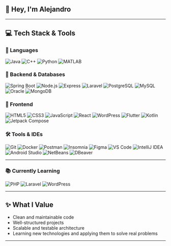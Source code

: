 ## 👋 Hey, I'm Alejandro

---

## 💻 Tech Stack & Tools

### 🧠 Languages
![Java](https://img.shields.io/badge/Java-%23ED8B00?style=flat&logo=java&logoColor=white)
![C++](https://img.shields.io/badge/C++-%2300599C?style=flat&logo=c%2B%2B&logoColor=white)
![Python](https://img.shields.io/badge/Python-%2314354C?style=flat&logo=python&logoColor=white)
![MATLAB](https://img.shields.io/badge/Octave%2FMATLAB-%23e16737?style=flat&logo=gnu&logoColor=white)

### 💼 Backend & Databases
![Spring Boot](https://img.shields.io/badge/Spring%20Boot-%236DB33F?style=flat&logo=spring-boot&logoColor=white)
![Node.js](https://img.shields.io/badge/Node.js-%23339933?style=flat&logo=node.js&logoColor=white)
![Express](https://img.shields.io/badge/Express-%23000000?style=flat&logo=express&logoColor=white)
![Laravel](https://img.shields.io/badge/Laravel-%23FF2D20?style=flat&logo=laravel&logoColor=white)
![PostgreSQL](https://img.shields.io/badge/PostgreSQL-%23316192?style=flat&logo=postgresql&logoColor=white)
![MySQL](https://img.shields.io/badge/MySQL-%234479A1?style=flat&logo=mysql&logoColor=white)
![Oracle](https://img.shields.io/badge/Oracle-%23F80000?style=flat&logo=oracle&logoColor=white)
![MongoDB](https://img.shields.io/badge/MongoDB-%2347A248?style=flat&logo=mongodb&logoColor=white)


### 🎨 Frontend
![HTML5](https://img.shields.io/badge/HTML5-%23E34F26?style=flat&logo=html5&logoColor=white)
![CSS3](https://img.shields.io/badge/CSS3-%231572B6?style=flat&logo=css3&logoColor=white)
![JavaScript](https://img.shields.io/badge/JavaScript-%23F7DF1E?style=flat&logo=javascript&logoColor=black)
![React](https://img.shields.io/badge/React-%2320232a?style=flat&logo=react&logoColor=%2361DAFB)
![WordPress](https://img.shields.io/badge/WordPress-%23117AC9?style=flat&logo=wordpress&logoColor=white)
![Flutter](https://img.shields.io/badge/Flutter-%2302569B?style=flat&logo=flutter&logoColor=white)
![Kotlin](https://img.shields.io/badge/Kotlin-%230095D5?style=flat&logo=kotlin&logoColor=white)
![Jetpack Compose](https://img.shields.io/badge/Jetpack%20Compose-%23000000?style=flat&logo=jetpack-compose&logoColor=white)


### 🛠️ Tools & IDEs
![Git](https://img.shields.io/badge/Git-%23F05033?style=flat&logo=git&logoColor=white)
![Docker](https://img.shields.io/badge/Docker-%230db7ed?style=flat&logo=docker&logoColor=white)
![Postman](https://img.shields.io/badge/Postman-%23FF6C37?style=flat&logo=postman&logoColor=white)
![Insomnia](https://img.shields.io/badge/Insomnia-%23323344?style=flat&logo=insomnia&logoColor=white)
![Figma](https://img.shields.io/badge/Figma-%23F24E1E?style=flat&logo=figma&logoColor=white)
![VS Code](https://img.shields.io/badge/VS%20Code-%23007ACC?style=flat&logo=visual-studio-code&logoColor=white)
![IntelliJ IDEA](https://img.shields.io/badge/IntelliJ%20IDEA-%23000000?style=flat&logo=intellij-idea&logoColor=white)
![Android Studio](https://img.shields.io/badge/Android%20Studio-%233DDC84?style=flat&logo=android-studio&logoColor=white)
![NetBeans](https://img.shields.io/badge/NetBeans-%23006DAF?style=flat&logo=apachenetbeanside&logoColor=white)
![DBeaver](https://img.shields.io/badge/DBeaver-%232C3E50?style=flat&logo=dbeaver&logoColor=white)

---

### 📚 Currently Learning

![PHP](https://img.shields.io/badge/PHP-%23777BB4?style=flat&logo=php&logoColor=white)
![Laravel](https://img.shields.io/badge/Laravel-%23FF2D20?style=flat&logo=laravel&logoColor=white)
![WordPress](https://img.shields.io/badge/WordPress-%23117AC9?style=flat&logo=wordpress&logoColor=white)

---

## ✨ What I Value

- Clean and maintainable code
- Well-structured projects
- Scalable and testable architecture
- Learning new technologies and applying them to solve real problems

---
<!--
**Vasquezzz247/Vasquezzz247** is a ✨ _special_ ✨ repository because its `README.md` (this file) appears on your GitHub profile.

Here are some ideas to get you started:

- 🔭 I’m currently working on ...
- 🌱 I’m currently learning ...
- 👯 I’m looking to collaborate on ...
- 🤔 I’m looking for help with ...
- 💬 Ask me about ...
- 📫 How to reach me: ...
- 😄 Pronouns: ...
- ⚡ Fun fact: ...
-->

